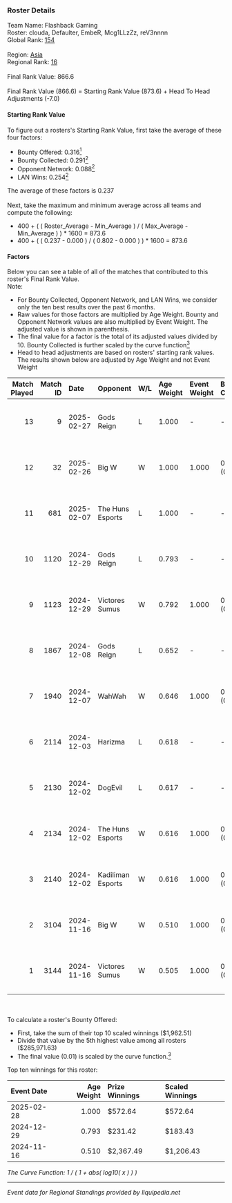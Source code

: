 ### Roster Details<br />
Team Name: Flashback Gaming<br />
Roster: clouda, Defaulter, EmbeR, Mcg1LLzZz, reV3nnnn<br />
Global Rank: [154](../../standings_global_2025_02_28.md)<br />
<br />
Region: [Asia]( ../../standings_asia_2025_02_28.md)<br />
Regional Rank: [16]( ../../standings_asia_2025_02_28.md)<br />
<br />
Final Rank Value:  866.6<br />
<br />
Final Rank Value (866.6) = Starting Rank Value (873.6) + Head To Head Adjustments (-7.0)<br />

#### Starting Rank Value<br />
To figure out a rosters's Starting Rank Value, first take the average of these four factors:<br />
- Bounty Offered: 0.316[<sup>1</sup>](#table2)
- Bounty Collected: 0.291[<sup>2</sup>](#table1)
- Opponent Network: 0.088[<sup>2</sup>](#table1)
- LAN Wins: 0.254[<sup>2</sup>](#table1)

The average of these factors is 0.237<br />
<br />
Next, take the maximum and minimum average across all teams and compute the following:<br />
- 400 + ( ( Roster_Average - Min_Average ) / ( Max_Average - Min_Average ) ) * 1600 = 873.6
- 400 + ( ( 0.237 - 0.000 ) / ( 0.802 - 0.000 ) ) * 1600 = 873.6


#### Factors<br />
Below you can see a table of all of the matches that contributed to this roster's Final Rank Value.<br />
Note:<br />

- For Bounty Collected, Opponent Network, and LAN Wins, we consider only the ten best results over the past 6 months.
- Raw values for those factors are multiplied by Age Weight. Bounty and Opponent Network values are also multiplied by Event Weight. The adjusted value is shown in parenthesis.
- The final value for a factor is the total of its adjusted values divided by 10. Bounty Collected is further scaled by the curve function[<sup>3</sup>](#curveFunction)
- Head to head adjustments are based on rosters' starting rank values. The results shown below are adjusted by Age Weight and not Event Weight
<span id="table1"></span><br />


| Match Played | Match ID | Date       | Opponent          | W/L | Age Weight | Event Weight | Bounty Collected | Opponent Network | LAN Wins  | H2H Adj. | Roster                                             |
| -: | -: | :- | :- | :- | :- | :- | :- | :- | :- | -: | :- |
|           13 |        9 | 2025-02-27 | Gods Reign        | L   | 1.000      | -            | -                | -                | -         |   -13.18 | clouda, Defaulter, EmbeR, Mcg1LLzZz, reV3nnnn      |
|           12 |       32 | 2025-02-26 | Big W             | W   | 1.000      | 1.000        | 0.006 (0.006)    | 0.078 (0.078)    | 1 (1.000) |     9.98 | clouda, Defaulter, EmbeR, Mcg1LLzZz, reV3nnnn      |
|           11 |      681 | 2025-02-07 | The Huns Esports  | L   | 1.000      | -            | -                | -                | -         |    -5.83 | clouda, Defaulter, EmbeR, Mcg1LLzZz, reV3nnnn      |
|           10 |     1120 | 2024-12-29 | Gods Reign        | L   | 0.793      | -            | -                | -                | -         |    -9.68 | clouda, DiceDealer, EmbeR, PokemoN, reV3nnnn       |
|            9 |     1123 | 2024-12-29 | Victores Sumus    | W   | 0.792      | 1.000        | 0.007 (0.006)    | 0.169 (0.134)    | 0 (0.000) |     6.59 | clouda, DiceDealer, EmbeR, PokemoN, reV3nnnn       |
|            8 |     1867 | 2024-12-08 | Gods Reign        | L   | 0.652      | -            | -                | -                | -         |    -8.61 | clouda, DiceDealer, EmbeR, Mcg1LLzZz, reV3nnnn     |
|            7 |     1940 | 2024-12-07 | WahWah            | W   | 0.646      | 1.000        | 0.000 (0.000)    | 0.000 (0.000)    | 0 (0.000) |     1.25 | clouda, DiceDealer, EmbeR, Mcg1LLzZz, reV3nnnn     |
|            6 |     2114 | 2024-12-03 | Harizma           | L   | 0.618      | -            | -                | -                | -         |    -8.18 | clouda, Defaulter, EmbeR, Mcg1LLzZz, reV3nnnn      |
|            5 |     2130 | 2024-12-02 | DogEvil           | L   | 0.617      | -            | -                | -                | -         |    -6.54 | clouda, Defaulter, EmbeR, Mcg1LLzZz, reV3nnnn      |
|            4 |     2134 | 2024-12-02 | The Huns Esports  | W   | 0.616      | 1.000        | 0.029 (0.018)    | 0.854 (0.526)    | 0 (0.000) |    15.97 | clouda, Defaulter, EmbeR, Mcg1LLzZz, reV3nnnn      |
|            3 |     2140 | 2024-12-02 | Kadiliman Esports | W   | 0.616      | 1.000        | 0.000 (0.000)    | 0.031 (0.019)    | 0 (0.000) |     1.18 | clouda, Defaulter, EmbeR, Mcg1LLzZz, reV3nnnn      |
|            2 |     3104 | 2024-11-16 | Big W             | W   | 0.510      | 1.000        | 0.006 (0.003)    | 0.078 (0.040)    | 1 (0.510) |     5.08 | clouda, Defaulter, DiceDealer, Mcg1LLzZz, reV3nnnn |
|            1 |     3144 | 2024-11-16 | Victores Sumus    | W   | 0.505      | 1.000        | 0.007 (0.004)    | 0.169 (0.085)    | 1 (0.505) |     4.92 | clouda, Defaulter, DiceDealer, Mcg1LLzZz, reV3nnnn |

<br />
<span id="table2"></span><br />
To calculate a roster's Bounty Offered:<br />

- First, take the sum of their top 10 scaled winnings ($1,962.51)
- Divide that value by the 5th highest value among all rosters ($285,971.63)
- The final value (0.01) is scaled by the curve function.[<sup>3</sup>](#curveFunction)

Top ten winnings for this roster:<br />

| Event Date | Age Weight | Prize Winnings | Scaled Winnings |
| :- | -: | :- | :- |
| 2025-02-28 |      1.000 | $572.64        | $572.64         |
| 2024-12-29 |      0.793 | $231.42        | $183.43         |
| 2024-11-16 |      0.510 | $2,367.49      | $1,206.43       |


<span id="curveFunction"></span>_The Curve Function: 1 / ( 1 + abs( log10( x ) ) )_<br />

---
_Event data for Regional Standings provided by liquipedia.net_<br />

